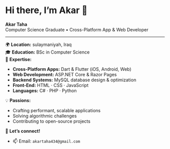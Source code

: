 # Hi there, I’m Akar 👋

**Akar Taha**  
Computer Science Graduate • Cross-Platform App & Web Developer

---

🌍 **Location:** sulaymaniyah, Iraq  
🎓 **Education:** BSc in Computer Science  
💼 **Expertise:**  
- **Cross-Platform Apps:** Dart & Flutter (iOS, Android, Web)  
- **Web Development:** ASP.NET Core & Razor Pages  
- **Backend Systems:** MySQL database design & optimization  
- **Front-End:** HTML · CSS · JavaScript  
- **Languages:** C# · PHP · Python  

💡 **Passions:**  
- Crafting performant, scalable applications  
- Solving algorithmic challenges  
- Contributing to open-source projects  

🚀 **Let’s connect!**  
- 📫 Email: `akartaha434@gmail.com`  
